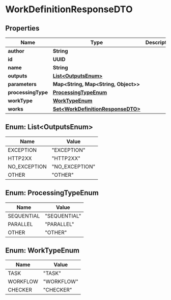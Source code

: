 

# WorkDefinitionResponseDTO


## Properties

| Name | Type | Description | Notes |
|------------ | ------------- | ------------- | -------------|
|**author** | **String** |  |  [optional] |
|**id** | **UUID** |  |  [optional] |
|**name** | **String** |  |  [optional] |
|**outputs** | [**List&lt;OutputsEnum&gt;**](#List&lt;OutputsEnum&gt;) |  |  [optional] |
|**parameters** | **Map&lt;String, Map&lt;String, Object&gt;&gt;** |  |  [optional] |
|**processingType** | [**ProcessingTypeEnum**](#ProcessingTypeEnum) |  |  [optional] |
|**workType** | [**WorkTypeEnum**](#WorkTypeEnum) |  |  [optional] |
|**works** | [**Set&lt;WorkDefinitionResponseDTO&gt;**](WorkDefinitionResponseDTO.md) |  |  [optional] |



## Enum: List&lt;OutputsEnum&gt;

| Name | Value |
|---- | -----|
| EXCEPTION | &quot;EXCEPTION&quot; |
| HTTP2XX | &quot;HTTP2XX&quot; |
| NO_EXCEPTION | &quot;NO_EXCEPTION&quot; |
| OTHER | &quot;OTHER&quot; |



## Enum: ProcessingTypeEnum

| Name | Value |
|---- | -----|
| SEQUENTIAL | &quot;SEQUENTIAL&quot; |
| PARALLEL | &quot;PARALLEL&quot; |
| OTHER | &quot;OTHER&quot; |



## Enum: WorkTypeEnum

| Name | Value |
|---- | -----|
| TASK | &quot;TASK&quot; |
| WORKFLOW | &quot;WORKFLOW&quot; |
| CHECKER | &quot;CHECKER&quot; |



